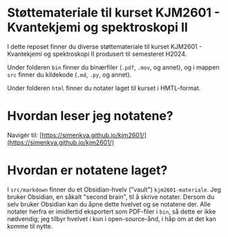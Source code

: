 # Støttemateriale til kurset KJM2601 - Kvantekjemi og spektroskopi II

I dette reposet finner du diverse støttemateriale til kurset KJM2601 - Kvantekjemi og spektroskopi II produsert til semesteret H2024. 

Under folderen `bin` finner du binærfiler (`.pdf`, `.mov`, og annet), og i mappen `src` finner du kildekode (`.md`, `.py`, og annet). 

Under folderen `html` finner du notater laget til kurset i HMTL-format.

# Hvordan leser jeg notatene?

Navigér til: [https://simenkva.github.io/kjm2601/](https://simenkva.github.io/kjm2601/)

# Hvordan er notatene laget?

I `src/markdown` finner du et Obsidian-hvelv ("vault") `kjm2601-materiale`. Jeg bruker Obsidian, en såkalt "second brain", til å skrive notater. Dersom du selv bruker Obsidian kan du åpne dette hvelvet og se notatene der. Alle notater herfra er imidlertid eksportert som PDF-filer i `bin`, så dette er ikke nødvendig; jeg tilbyr hvelvet i kun i open-source-ånd, i håp om at det kan komme til nytte.

